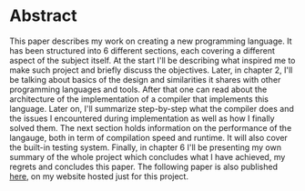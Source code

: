 # Abstract
This paper describes my work on creating a new programming language. It has been structured into 6 different sections, each covering a different aspect of the subject itself. At the start I'll be describing what inspired me to make such project and briefly discuss the objectives. Later, in chapter 2, I'll be talking about basics of the design and similarities it shares with other programming languages and tools. After that one can read about the architecture of the implementation of a compiler that implements this language. Later on, I'll summarize step-by-step what the compiler does and the issues I encountered during implementation as well as how I finally solved them. The next section holds information on the performance of the langauge, both in term of compilation speed and runtime. It will also cover the built-in testing system. Finally, in chapter 6 I'll be presenting my own summary of the whole project which concludes what I have achieved, my regrets and concludes this paper.
The following paper is also published [here](https://www.axolang.com/#/), on my website hosted just for this project.
